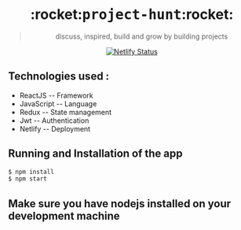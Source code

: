 <h1 align="center">:rocket:<tt>project-hunt</tt>:rocket:</h1>

<blockquote align="center">discuss, inspired, build and grow by building projects</blockquote>

<p align="center"><a href="https://app.netlify.com/sites/happy-joliot-da7c0c/deploys"><img src="https://api.netlify.com/api/v1/badges/7a5a5554-825a-41da-9429-934cdc56f3c7/deploy-status" alt="Netlify Status"></a></p>

## Technologies used :
* ReactJS    -- Framework
* JavaScript -- Language
* Redux      -- State management 
* Jwt        -- Authentication
* Netlify    -- Deployment

## Running and Installation of the app

```bash
$ npm install
$ npm start
```

## Make sure you have nodejs installed on your development machine
